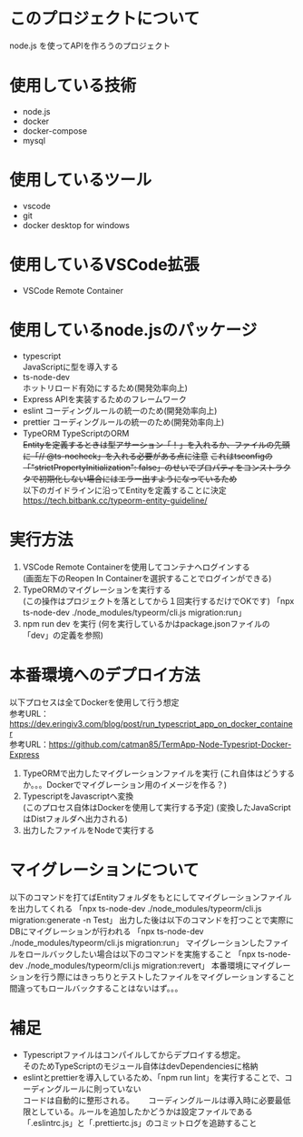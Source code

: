 # このプロジェクトについて
node.js を使ってAPIを作ろうのプロジェクト

# 使用している技術
- node.js
- docker
- docker-compose
- mysql

# 使用しているツール
- vscode
- git
- docker desktop for windows

# 使用しているVSCode拡張
- VSCode Remote Container

# 使用しているnode.jsのパッケージ
- typescript  
  JavaScriptに型を導入する
- ts-node-dev  
  ホットリロード有効にするため(開発効率向上)
- Express
  APIを実装するためのフレームワーク
- eslint
  コーディングルールの統一のため(開発効率向上)
- prettier
  コーディングルールの統一のため(開発効率向上)
- TypeORM
  TypeScriptのORM  
  ~~Entityを定義するときは型アサーション「！」を入れるか、ファイルの先頭に「// @ts-nocheck」を入れる必要がある点に注意~~
  ~~これはtsconfigの「"strictPropertyInitialization": false」のせいでプロパティをコンストラクタで初期化しない場合にはエラー出すようになっているため~~  
  以下のガイドラインに沿ってEntityを定義することに決定  
  https://tech.bitbank.cc/typeorm-entity-guideline/

# 実行方法
1. VSCode Remote Containerを使用してコンテナへログインする  
   (画面左下のReopen In Containerを選択することでログインができる)
2. TypeORMのマイグレーションを実行する  
   (この操作はプロジェクトを落としてから１回実行するだけでOKです)
   「npx ts-node-dev ./node_modules/typeorm/cli.js migration:run」
3. npm run dev を実行
   (何を実行しているかはpackage.jsonファイルの「dev」の定義を参照)

# 本番環境へのデプロイ方法
以下プロセスは全てDockerを使用して行う想定  
参考URL：https://dev.eringiv3.com/blog/post/run_typescript_app_on_docker_container  
参考URL：https://github.com/catman85/TermApp-Node-Typesript-Docker-Express
1. TypeORMで出力したマイグレーションファイルを実行
   (これ自体はどうするか。。。Dockerでマイグレーション用のイメージを作る？)
2. TypescriptをJavascriptへ変換  
   (このプロセス自体はDockerを使用して実行する予定)
   (変換したJavaScriptはDistフォルダへ出力される)
3. 出力したファイルをNodeで実行する

# マイグレーションについて
以下のコマンドを打てばEntityフォルダをもとにしてマイグレーションファイルを出力してくれる
「npx ts-node-dev ./node_modules/typeorm/cli.js migration:generate -n Test」
出力した後は以下のコマンドを打つことで実際にDBにマイグレーションが行われる
「npx ts-node-dev ./node_modules/typeorm/cli.js migration:run」
マイグレーションしたファイルをロールバックしたい場合は以下のコマンドを実施すること
「npx ts-node-dev ./node_modules/typeorm/cli.js migration:revert」
本番環境にマイグレーションを行う際にはきっちりとテストしたファイルをマイグレーションすること
間違ってもロールバックすることはないはず。。。

# 補足
- Typescriptファイルはコンパイルしてからデプロイする想定。  
  そのためTypeScriptのモジュール自体はdevDependenciesに格納
- eslintとprettierを導入しているため、「npm run lint」を実行することで、コーディングルールに則っていない  
  コードは自動的に整形される。　　
  コーディングルールは導入時に必要最低限としている。ルールを追加したかどうかは設定ファイルである
  「.eslintrc.js」と「.prettiertc.js」のコミットログを追跡すること
